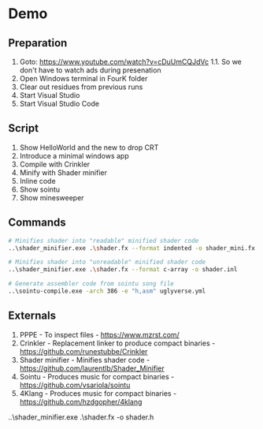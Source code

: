 # Demo

## Preparation

1. Goto: https://www.youtube.com/watch?v=cDuUmCQJdVc
1.1. So we don't have to watch ads during presenation
2. Open Windows terminal in FourK folder
3. Clear out residues from previous runs
4. Start Visual Studio
5. Start Visual Studio Code

## Script

1. Show HelloWorld and the new to drop CRT
2. Introduce a minimal windows app
3. Compile with Crinkler
4. Minify with Shader minifier
5. Inline code
6. Show sointu
7. Show minesweeper


## Commands

```bash
# Minifies shader into "readable" minified shader code
..\shader_minifier.exe .\shader.fx --format indented -o shader_mini.fx

# Minifies shader into "unreadable" minified shader code
..\shader_minifier.exe .\shader.fx --format c-array -o shader.inl

# Generate assembler code from sointu song file
..\sointu-compile.exe -arch 386 -e "h,asm" uglyverse.yml
```
## Externals

1. PPPE - To inspect files - https://www.mzrst.com/
2. Crinkler - Replacement linker to produce compact binaries - https://github.com/runestubbe/Crinkler
3. Shader minifier - Minifies shader code - https://github.com/laurentlb/Shader_Minifier
4. Sointu - Produces music for compact binaries - https://github.com/vsariola/sointu
5. 4Klang - Produces music for compact binaries - https://github.com/hzdgopher/4klang



..\shader_minifier.exe .\shader.fx -o shader.h